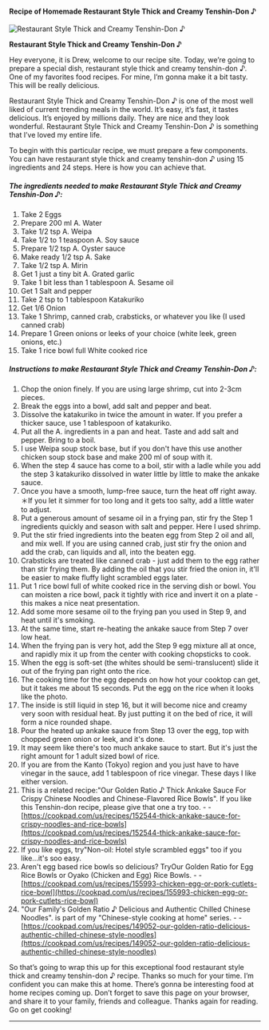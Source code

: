             

#### Recipe of Homemade Restaurant Style Thick and Creamy Tenshin-Don ♪

![Restaurant Style Thick and Creamy Tenshin-Don ♪](https://img-global.cpcdn.com/recipes/5667109548851200/751x532cq70/restaurant-style-thick-and-creamy-tenshin-don-%e2%99%aa-recipe-main-photo.jpg)

**Restaurant Style Thick and Creamy Tenshin-Don ♪**

Hey everyone, it is Drew, welcome to our recipe site. Today, we’re going to prepare a special dish, restaurant style thick and creamy tenshin-don ♪. One of my favorites food recipes. For mine, I’m gonna make it a bit tasty. This will be really delicious.

Restaurant Style Thick and Creamy Tenshin-Don ♪ is one of the most well liked of current trending meals in the world. It’s easy, it’s fast, it tastes delicious. It’s enjoyed by millions daily. They are nice and they look wonderful. Restaurant Style Thick and Creamy Tenshin-Don ♪ is something that I’ve loved my entire life.

To begin with this particular recipe, we must prepare a few components. You can have restaurant style thick and creamy tenshin-don ♪ using 15 ingredients and 24 steps. Here is how you can achieve that.

##### The ingredients needed to make Restaurant Style Thick and Creamy Tenshin-Don ♪:

1.  Take 2 Eggs
2.  Prepare 200 ml A. Water
3.  Take 1/2 tsp A. Weipa
4.  Take 1/2 to 1 teaspoon A. Soy sauce
5.  Prepare 1/2 tsp A. Oyster sauce
6.  Make ready 1/2 tsp A. Sake
7.  Take 1/2 tsp A. Mirin
8.  Get 1 just a tiny bit A. Grated garlic
9.  Take 1 bit less than 1 tablespoon A. Sesame oil
10.  Get 1 Salt and pepper
11.  Take 2 tsp to 1 tablespoon Katakuriko
12.  Get 1/6 Onion
13.  Take 1 Shrimp, canned crab, crabsticks, or whatever you like (I used canned crab)
14.  Prepare 1 Green onions or leeks of your choice (white leek, green onions, etc.)
15.  Take 1 rice bowl full White cooked rice

##### Instructions to make Restaurant Style Thick and Creamy Tenshin-Don ♪:

1.  Chop the onion finely. If you are using large shrimp, cut into 2-3cm pieces.
2.  Break the eggs into a bowl, add salt and pepper and beat.
3.  Dissolve the katakuriko in twice the amount in water. If you prefer a thicker sauce, use 1 tablespoon of katakuriko.
4.  Put all the A. ingredients in a pan and heat. Taste and add salt and pepper. Bring to a boil.
5.  I use Weipa soup stock base, but if you don't have this use another chicken soup stock base and make 200 ml of soup with it.
6.  When the step 4 sauce has come to a boil, stir with a ladle while you add the step 3 katakuriko dissolved in water little by little to make the ankake sauce.
7.  Once you have a smooth, lump-free sauce, turn the heat off right away. ＊If you let it simmer for too long and it gets too salty, add a little water to adjust.
8.  Put a generous amount of sesame oil in a frying pan, stir fry the Step 1 ingredients quickly and season with salt and pepper. Here I used shrimp.
9.  Put the stir fried ingredients into the beaten egg from Step 2 oil and all, and mix well. If you are using canned crab, just stir fry the onion and add the crab, can liquids and all, into the beaten egg.
10.  Crabsticks are treated like canned crab - just add them to the egg rather than stir frying them. By adding the oil that you stir fried the onion in, it'll be easier to make fluffy light scrambled eggs later.
11.  Put 1 rice bowl full of white cooked rice in the serving dish or bowl. You can moisten a rice bowl, pack it tightly with rice and invert it on a plate - this makes a nice neat presentation.
12.  Add some more sesame oil to the frying pan you used in Step 9, and heat until it's smoking.
13.  At the same time, start re-heating the ankake sauce from Step 7 over low heat.
14.  When the frying pan is very hot, add the Step 9 egg mixture all at once, and rapidly mix it up from the center with cooking chopsticks to cook.
15.  When the egg is soft-set (the whites should be semi-translucent) slide it out of the frying pan right onto the rice.
16.  The cooking time for the egg depends on how hot your cooktop can get, but it takes me about 15 seconds. Put the egg on the rice when it looks like the photo.
17.  The inside is still liquid in step 16, but it will become nice and creamy very soon with residual heat. By just putting it on the bed of rice, it will form a nice rounded shape.
18.  Pour the heated up ankake sauce from Step 13 over the egg, top with chopped green onion or leek, and it's done.
19.  It may seem like there's too much ankake sauce to start. But it's just the right amount for 1 adult sized bowl of rice.
20.  If you are from the Kanto (Tokyo) region and you just have to have vinegar in the sauce, add 1 tablespoon of rice vinegar. These days I like either version.
21.  This is a related recipe:"Our Golden Ratio ♪ Thick Ankake Sauce For Crispy Chinese Noodles and Chinese-Flavored Rice Bowls". If you like this Tenshin-don recipe, please give that one a try too. - - [https://cookpad.com/us/recipes/152544-thick-ankake-sauce-for-crispy-noodles-and-rice-bowls](https://cookpad.com/us/recipes/152544-thick-ankake-sauce-for-crispy-noodles-and-rice-bowls)
22.  If you like eggs, try"Non-oil: Hotel style scrambled eggs" too if you like…it's soo easy.
23.  Aren't egg based rice bowls so delicious? TryOur Golden Ratio for Egg Rice Bowls or Oyako (Chicken and Egg) Rice Bowls. - - [https://cookpad.com/us/recipes/155993-chicken-egg-or-pork-cutlets-rice-bowl](https://cookpad.com/us/recipes/155993-chicken-egg-or-pork-cutlets-rice-bowl)
24.  "Our Family's Golden Ratio ♪ Delicious and Authentic Chilled Chinese Noodles". is part of my "Chinese-style cooking at home" series. - - [https://cookpad.com/us/recipes/149052-our-golden-ratio-delicious-authentic-chilled-chinese-style-noodles](https://cookpad.com/us/recipes/149052-our-golden-ratio-delicious-authentic-chilled-chinese-style-noodles)

So that’s going to wrap this up for this exceptional food restaurant style thick and creamy tenshin-don ♪ recipe. Thanks so much for your time. I’m confident you can make this at home. There’s gonna be interesting food at home recipes coming up. Don’t forget to save this page on your browser, and share it to your family, friends and colleague. Thanks again for reading. Go on get cooking!

* * *
